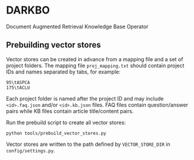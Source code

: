 # DARKBO
Document Augmented Retrieval Knowledge Base Operator

## Prebuilding vector stores

Vector stores can be created in advance from a mapping file and a set of project
folders.  The mapping file `proj_mapping.txt` should contain project IDs and
names separated by tabs, for example:

```
95\tASPCA
175\tACLU
```

Each project folder is named after the project ID and may include `<id>.faq.json`
and/or `<id>.kb.json` files.  FAQ files contain question/answer pairs while KB
files contain article title/content pairs.

Run the prebuild script to create all vector stores:

```
python tools/prebuild_vector_stores.py
```

Vector stores are written to the path defined by `VECTOR_STORE_DIR` in
`config/settings.py`.
